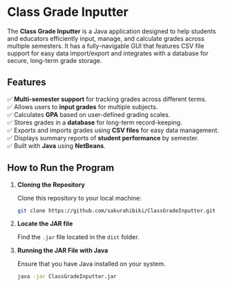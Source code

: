 # Class Grade Inputter

The **Class Grade Inputter** is a Java application designed to help students and educators efficiently input, manage, and calculate grades across multiple semesters. It has a fully-navigable GUI that features CSV file support for easy data import/export and integrates with a database for secure, long-term grade storage.

## Features

✅ **Multi-semester support** for tracking grades across different terms.  
✅ Allows users to **input grades** for multiple subjects.  
✅ Calculates **GPA** based on user-defined grading scales.  
✅ Stores grades in a **database** for long-term record-keeping.  
✅ Exports and imports grades using **CSV files** for easy data management.  
✅ Displays summary reports of **student performance** by semester.  
✅ Built with **Java** using **NetBeans**.  

## How to Run the Program

1. **Cloning the Repository**

    Clone this repository to your local machine:
    ```bash
    git clone https://github.com/sakurahibiki/ClassGradeInputter.git
    ```
2. **Locate the JAR file**
   
    Find the `.jar` file located in the `dist` folder.
3. **Running the JAR File with Java**

    Ensure that you have Java installed on your system.
    ```bash
    java -jar ClassGradeInputter.jar
    ```
